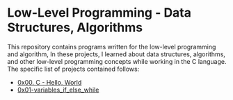 # Low-Level Programming - Data Structures, Algorithms

This repository contains programs written for the low-level programming and algorithm, In these projects, I learned about data structures, algorithms, and other low-level programming concepts while working in the C language. The specific list of projects contained follows:

+ [0x00. C - Hello, World](https://pages.github.com/BigGtpoint/alx-low_level_programming/tree/main/0x00-hello_world)
+ [0x01-variables_if_else_while](https://pages.github.com/BigGtpoint/alx-low_level_programming/tree/main/0x01-variables_if_else_while)
